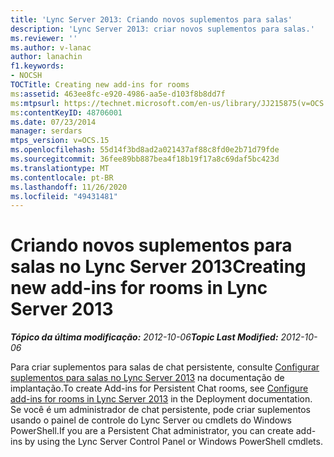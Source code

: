 ```yaml
---
title: 'Lync Server 2013: Criando novos suplementos para salas'
description: 'Lync Server 2013: criar novos suplementos para salas.'
ms.reviewer: ''
ms.author: v-lanac
author: lanachin
f1.keywords:
- NOCSH
TOCTitle: Creating new add-ins for rooms
ms:assetid: 463ee8fc-e920-4986-aa5e-d103f8b8dd7f
ms:mtpsurl: https://technet.microsoft.com/en-us/library/JJ215875(v=OCS.15)
ms:contentKeyID: 48706001
ms.date: 07/23/2014
manager: serdars
mtps_version: v=OCS.15
ms.openlocfilehash: 55d14f3bd8ad2a021437af88c8fd0e2b71d79fde
ms.sourcegitcommit: 36fee89bb887bea4f18b19f17a8c69daf5bc423d
ms.translationtype: MT
ms.contentlocale: pt-BR
ms.lasthandoff: 11/26/2020
ms.locfileid: "49431481"
---
```

# <a name="creating-new-add-ins-for-rooms-in-lync-server-2013"></a><span data-ttu-id="ac381-103">Criando novos suplementos para salas no Lync Server 2013</span><span class="sxs-lookup"><span data-stu-id="ac381-103">Creating new add-ins for rooms in Lync Server 2013</span></span>

<div data-xmlns="http://www.w3.org/1999/xhtml">

<div class="topic" data-xmlns="http://www.w3.org/1999/xhtml" data-msxsl="urn:schemas-microsoft-com:xslt" data-cs="https://msdn.microsoft.com/">

<div data-asp="https://msdn2.microsoft.com/asp">



</div>

<div id="mainSection">

<div id="mainBody"><span data-ttu-id="ac381-104">

<span> </span></span><span class="sxs-lookup"><span data-stu-id="ac381-104">

<span> </span></span></span>

<span data-ttu-id="ac381-105">_**Tópico da última modificação:** 2012-10-06_</span><span class="sxs-lookup"><span data-stu-id="ac381-105">_**Topic Last Modified:** 2012-10-06_</span></span>

<span data-ttu-id="ac381-106">Para criar suplementos para salas de chat persistente, consulte [Configurar suplementos para salas no Lync Server 2013](lync-server-2013-configure-add-ins-for-rooms.md) na documentação de implantação.</span><span class="sxs-lookup"><span data-stu-id="ac381-106">To create Add-ins for Persistent Chat rooms, see [Configure add-ins for rooms in Lync Server 2013](lync-server-2013-configure-add-ins-for-rooms.md) in the Deployment documentation.</span></span> <span data-ttu-id="ac381-107">Se você é um administrador de chat persistente, pode criar suplementos usando o painel de controle do Lync Server ou cmdlets do Windows PowerShell.</span><span class="sxs-lookup"><span data-stu-id="ac381-107">If you are a Persistent Chat administrator, you can create add-ins by using the Lync Server Control Panel or Windows PowerShell cmdlets.</span></span>

<span data-ttu-id="ac381-108"></div>

<span> </span>

</div>

</div>

</span><span class="sxs-lookup"><span data-stu-id="ac381-108"></div>

<span> </span>

</div>

</div>

</span></span></div>


